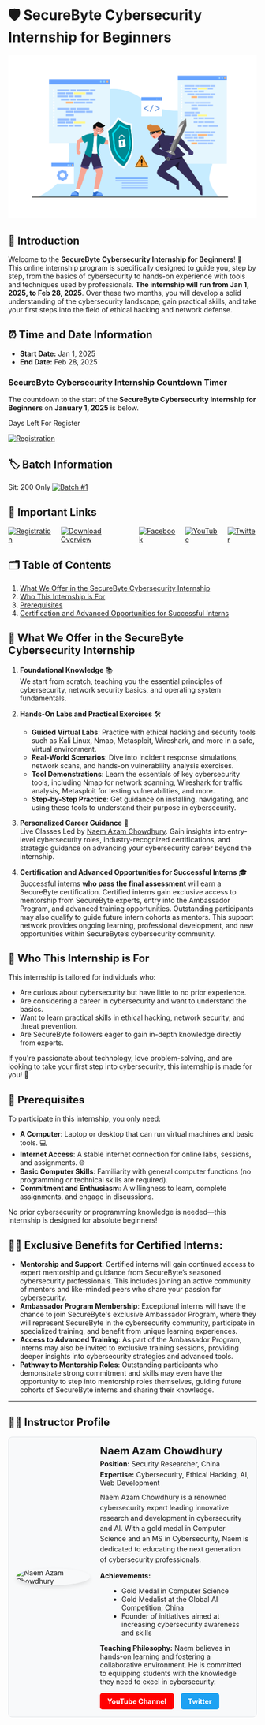 # 🛡️ SecureByte Cybersecurity Internship for Beginners

<link rel="icon" href="./assects/favicon.ico" type="image/x-icon">

![Internship Banner](https://github.com/SecureByteOfficial/Cybersecurity-Internship-for-Beginners/blob/main/Cybersecurity%20Internship.jpg?raw=true)

## 📖 Introduction
Welcome to the **SecureByte Cybersecurity Internship for Beginners**! 🎉 This online internship program is specifically designed to guide you, step by step, from the basics of cybersecurity to hands-on experience with tools and techniques used by professionals. **The internship will run from Jan 1, 2025, to Feb 28, 2025**. Over these two months, you will develop a solid understanding of the cybersecurity landscape, gain practical skills, and take your first steps into the field of ethical hacking and network defense.

## ⏰ Time and Date Information
- **Start Date:** Jan 1, 2025
- **End Date:** Feb 28, 2025

### SecureByte Cybersecurity Internship Countdown Timer

The countdown to the start of the **SecureByte Cybersecurity Internship for Beginners** on **January 1, 2025** is below. 

<div id="countdown" style="font-size: 2em; color: #e63946;"></div> 

<p> Days Left For Register </p>
<a href="https://forms.gle/jzeNZ7dtLZ65A4Vw6">
        <img src="https://img.shields.io/badge/Registration-007bff?style=for-the-badge&logo=register" alt="Registration">
    </a>

<script>
  // Set the date we're counting down to
  const countDownDate = new Date("December 28, 2024 00:00:00").getTime();

  // Update the countdown every 1 second
  const x = setInterval(function() {
    // Get current date and time
    const now = new Date().getTime();

    // Calculate the time difference
    const distance = countDownDate - now;

    // Time calculations for days, hours, minutes, and seconds
    const days = Math.floor(distance / (1000 * 60 * 60 * 24));
    const hours = Math.floor((distance % (1000 * 60 * 60 * 24)) / (1000 * 60 * 60));
    const minutes = Math.floor((distance % (1000 * 60 * 60)) / (1000 * 60));
    const seconds = Math.floor((distance % (1000 * 60)) / 1000);

    // Display the countdown in the #countdown div
    document.getElementById("countdown").innerHTML = days + "d " + hours + "h "
    + minutes + "m " + seconds + "s ";

    // If the countdown is finished, display a message
    if (distance < 0) {
      clearInterval(x);
      document.getElementById("countdown").innerHTML = "The SecureByte Cybersecurity Internship has started!";
    }
  }, 1000);
</script>



## 🏷️ Batch Information
Sit: 200 Only 
[![Batch #1](https://img.shields.io/badge/Batch%20%231-Active-brightgreen)](https://your-link-here) <!-- Replace with your link if needed -->

## 🔗 Important Links
<div style="display: flex; gap: 15px;">
    <a href="https://forms.gle/jzeNZ7dtLZ65A4Vw6">
        <img src="https://img.shields.io/badge/Registration-007bff?style=for-the-badge&logo=register" alt="Registration">
    </a>
    <a href="https://github.com/SecureByteOfficial/Cybersecurity-Internship-for-Beginners/blob/main/Overview%20of%20SecureByte_Cybersecurity_Internship_Guide.pdf">
        <img src="https://img.shields.io/badge/Download%20Syllabus-007bff?style=for-the-badge&logo=download" alt="Download Overview">
    </a>
    <a href="https://www.facebook.com/groups/securebytecommunity" target="_blank">
    <img src="https://img.shields.io/badge/Facebook-1877F2?style=for-the-badge&logo=facebook&logoColor=white" alt="Facebook">
</a>
    <a href="https://www.youtube.com/@securebyteofficial">
        <img src="https://img.shields.io/badge/YouTube-007bff?style=for-the-badge&logo=youtube" alt="YouTube">
    </a>
<a href="https://x.com/SecureByteORG" target="_blank">
    <img src="https://img.shields.io/badge/Twitter-007bff?style=for-the-badge&logo=twitter" alt="Twitter">
</a>

</div>


## 🗂️ Table of Contents
1. [What We Offer in the SecureByte Cybersecurity Internship](#-what-we-offer-in-the-securebyte-cybersecurity-internship)
2. [Who This Internship is For](#-who-this-internship-is-for)
3. [Prerequisites](#-prerequisites)
4. [Certification and Advanced Opportunities for Successful Interns](#-exclusive-benefits-for-certified-interns)

## 💼 What We Offer in the SecureByte Cybersecurity Internship

1. **Foundational Knowledge** 📚  
   We start from scratch, teaching you the essential principles of cybersecurity, network security basics, and operating system fundamentals.

2. **Hands-On Labs and Practical Exercises** 🛠️  
   - **Guided Virtual Labs**: Practice with ethical hacking and security tools such as Kali Linux, Nmap, Metasploit, Wireshark, and more in a safe, virtual environment.  
   - **Real-World Scenarios**: Dive into incident response simulations, network scans, and hands-on vulnerability analysis exercises.  
   - **Tool Demonstrations**: Learn the essentials of key cybersecurity tools, including Nmap for network scanning, Wireshark for traffic analysis, Metasploit for testing vulnerabilities, and more.  
   - **Step-by-Step Practice**: Get guidance on installing, navigating, and using these tools to understand their purpose in cybersecurity.

3. **Personalized Career Guidance** 💼  
   Live Classes Led by [Naem Azam Chowdhury](#-instructor-profile). Gain insights into entry-level cybersecurity roles, industry-recognized certifications, and strategic guidance on advancing your cybersecurity career beyond the internship.

4. **Certification and Advanced Opportunities for Successful Interns** 🎓  
   Successful interns **who pass the final assessment** will earn a SecureByte certification. Certified interns gain exclusive access to mentorship from SecureByte experts, entry into the Ambassador Program, and advanced training opportunities. Outstanding participants may also qualify to guide future intern cohorts as mentors. This support network provides ongoing learning, professional development, and new opportunities within SecureByte’s cybersecurity community.

## 👥 Who This Internship is For
This internship is tailored for individuals who:
- Are curious about cybersecurity but have little to no prior experience.  
- Are considering a career in cybersecurity and want to understand the basics.  
- Want to learn practical skills in ethical hacking, network security, and threat prevention.  
- Are SecureByte followers eager to gain in-depth knowledge directly from experts.  

If you're passionate about technology, love problem-solving, and are looking to take your first step into cybersecurity, this internship is made for you! 🚀

## 📝 Prerequisites
To participate in this internship, you only need:
- **A Computer**: Laptop or desktop that can run virtual machines and basic tools. 💻  
- **Internet Access**: A stable internet connection for online labs, sessions, and assignments. 🌐  
- **Basic Computer Skills**: Familiarity with general computer functions (no programming or technical skills are required).  
- **Commitment and Enthusiasm**: A willingness to learn, complete assignments, and engage in discussions.  

No prior cybersecurity or programming knowledge is needed—this internship is designed for absolute beginners!


## 👨‍🏫 Exclusive Benefits for Certified Interns:
- **Mentorship and Support**: Certified interns will gain continued access to expert mentorship and guidance from SecureByte’s seasoned cybersecurity professionals. This includes joining an active community of mentors and like-minded peers who share your passion for cybersecurity.  
- **Ambassador Program Membership**: Exceptional interns will have the chance to join SecureByte's exclusive Ambassador Program, where they will represent SecureByte in the cybersecurity community, participate in specialized training, and benefit from unique learning experiences.  
- **Access to Advanced Training**: As part of the Ambassador Program, interns may also be invited to exclusive training sessions, providing deeper insights into cybersecurity strategies and advanced tools.  
- **Pathway to Mentorship Roles**: Outstanding participants who demonstrate strong commitment and skills may even have the opportunity to step into mentorship roles themselves, guiding future cohorts of SecureByte interns and sharing their knowledge.  

---

## 👨‍🏫 Instructor Profile

<div style="display: flex; align-items: center; gap: 20px; padding: 15px; background-color: #f8f9fa; border: 1px solid #e1e4e8; border-radius: 8px;">
  
  <!-- Profile Image -->
  <img src="https://pbs.twimg.com/profile_images/1844791721571602432/M4jiVjeE_400x400.jpg" alt="Naem Azam Chowdhury" width="150" style="border-radius: 50%; box-shadow: 0px 4px 8px rgba(0, 0, 0, 0.1);">
  
  <!-- Profile Text and Buttons -->
  <div style="flex: 1;">
    <h3 style="margin: 0; font-size: 1.5em;">Naem Azam Chowdhury</h3>
    <p style="margin: 5px 0;"><strong>Position:</strong> Security Researcher, China</p>
    <p style="margin: 5px 0;"><strong>Expertise:</strong> Cybersecurity, Ethical Hacking, AI, Web Development</p>

   <p style="margin-top: 10px; line-height: 1.5;">
      Naem Azam Chowdhury is a renowned cybersecurity expert leading innovative research and development in cybersecurity and AI. With a gold medal in Computer Science and an MS in Cybersecurity, Naem is dedicated to educating the next generation of cybersecurity professionals.
   </p>

   <p style="margin: 5px 0;"><strong>Achievements:</strong></p>
   <ul style="margin-left: 20px;">
      <li>Gold Medal in Computer Science</li>
      <li>Gold Medalist at the Global AI Competition, China</li>
      <li>Founder of initiatives aimed at increasing cybersecurity awareness and skills</li>
   </ul>

   <p style="margin: 5px 0;"><strong>Teaching Philosophy:</strong> Naem believes in hands-on learning and fostering a collaborative environment. He is committed to equipping students with the knowledge they need to excel in cybersecurity.</p>

   <!-- Social Media Buttons -->
   <div style="margin-top: 15px;">
      <a href="https://www.youtube.com/@NaemAzamChowdhury" style="display: inline-block; background-color: #FF0000; color: white; padding: 8px 15px; text-decoration: none; border-radius: 5px; font-weight: bold; margin-right: 10px;">
        YouTube Channel
      </a>
      
<a href="https://x.com/naemazamchow" style="display: inline-block; background-color: #1DA1F2; color: white; padding: 8px 15px; text-decoration: none; border-radius: 5px; font-weight: bold;">
        Twitter
      </a>
   </div>
  </div>
</div>
